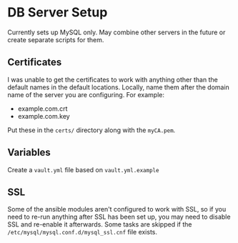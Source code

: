 # DB Server Setup

Currently sets up MySQL only. May combine other servers in the future or create separate scripts for them.

## Certificates

I was unable to get the certificates to work with anything other than the default names in the default locations. Locally, name them after the domain name of the server you are configuring. For example:

* example.com.crt
* example.com.key

Put these in the `certs/` directory along with the `myCA.pem`.

## Variables

Create a `vault.yml` file based on `vault.yml.example`

## SSL

Some of the ansible modules aren't configured to work with SSL, so if you need to re-run anything after SSL has been set up, you may need to disable SSL and re-enable it afterwards. Some tasks are skipped if the `/etc/mysql/mysql.conf.d/mysql_ssl.cnf` file exists.
